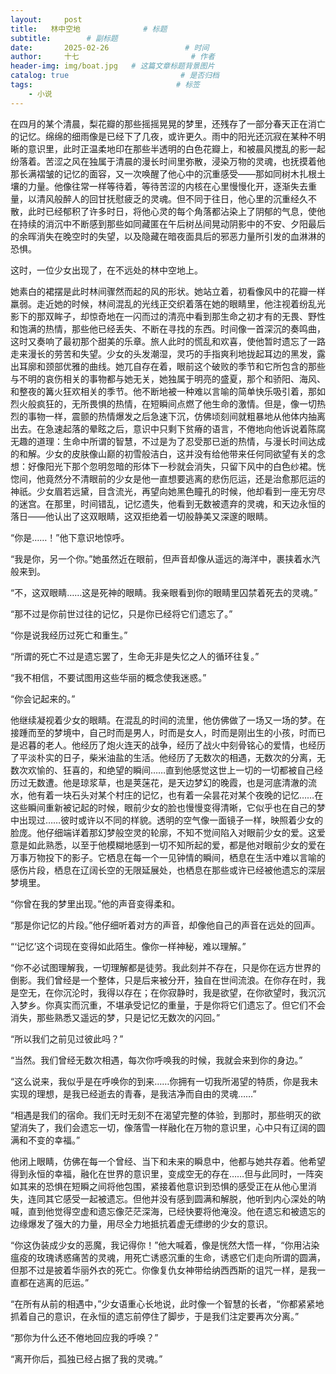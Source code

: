 ```yaml
---
layout:     post                       
title:   林中空地              # 标题
subtitle:        # 副标题
date:       2025-02-26                 # 时间
author:     十七                         # 作者
header-img: img/boat.jpg   # 这篇文章标题背景图片
catalog: true                         # 是否归档
tags:                                # 标签
    - 小说
---
```

在四月的某个清晨，梨花瓣的那些摇摇晃晃的梦里，还残存了一部分春天正在消亡的记忆。绵绵的细雨像是已经下了几夜，或许更久。雨中的阳光还沉寂在某种不明晰的意识里，此时正温柔地印在那些半透明的白色花瓣上，和被晨风搅乱的影一起纷落着。苦涩之风在独属于清晨的漫长时间里弥散，浸染万物的灵魂，也抚摸着他那长满褶皱的记忆的面容，又一次唤醒了他心中的沉重感受——那如同树木扎根土壤的力量。他像往常一样等待着，等待苦涩的内核在心里慢慢化开，逐渐失去重量，以清风般醉人的回甘抚慰疲乏的灵魂。但不同于往日，他心里的沉重经久不散，此时已经郁积了许多时日，将他心灵的每个角落都沾染上了阴郁的气息，使他在持续的消沉中不断感到那些如同藏匿在午后树丛间晃动阴影中的不安、夕阳最后的余晖消失在晚空时的失望，以及隐藏在暗夜面具后的邪恶力量所引发的血淋淋的恐惧。

这时，一位少女出现了，在不远处的林中空地上。

她素白的裙摆是此时林间骤然而起的风的形状。她站立着，初看像风中的花瓣一样羸弱。走近她的时候，林间混乱的光线正交织着落在她的眼睛里，他注视着纷乱光影下的那双眸子，却惊奇地在一闪而过的清亮中看到那生命之初才有的无畏、野性和饱满的热情，那些他已经丢失、不断在寻找的东西。时间像一首深沉的奏鸣曲，这时又奏响了最初那个甜美的乐章。旅人此时的慌乱和欢喜，使他暂时遗忘了一路走来漫长的劳苦和失望。少女的头发潮湿，灵巧的手指爽利地拢起耳边的黑发，露出耳廓和颈部优雅的曲线。她兀自存在着，眼前这个破败的季节和它所包含的那些与不明的哀伤相关的事物都与她无关，她独属于明亮的盛夏，那个和骄阳、海风、和整夜的篝火狂欢相关的季节。他不断地被一种难以言喻的简单快乐吸引着，那如烈火般疯狂的，无所畏惧的热情，在短瞬间点燃了他生命的激情。但是，像一切热烈的事物一样，震颤的热情爆发之后急速下沉，仿佛顷刻间就粗暴地从他体内抽离出去。在急速起落的晕眩之后，意识中只剩下贫瘠的语言，不倦地向他诉说着陈腐无趣的道理：生命中所谓的智慧，不过是为了忍受那已逝的热情，与漫长时间达成的和解。少女的皮肤像山巅的初雪般洁白，这并没有给他带来任何同欲望有关的念想：好像阳光下那个忽明忽暗的形体下一秒就会消失，只留下风中的白色纱裙。恍惚间，他竟然分不清眼前的少女是他一直想要逃离的悲伤厄运，还是治愈那厄运的神祇。少女眉若远黛，目含流光，再望向她黑色瞳孔的时候，他却看到一座无穷尽的迷宫。在那里，时间错乱，记忆遗失，他看到无数被遗弃的灵魂，和天边永恒的落日——他认出了这双眼睛，这双拒绝着一切般静美又深邃的眼睛。

“你是……！”他下意识地惊呼。

“我是你，另一个你。”她虽然近在眼前，但声音却像从遥远的海洋中，裹挟着水汽般来到。

“不，这双眼睛……这是死神的眼睛。我亲眼看到你的眼睛里囚禁着死去的灵魂。”

“那不过是你前世过往的记忆，只是你已经将它们遗忘了。”

“你是说我经历过死亡和重生。”

“所谓的死亡不过是遗忘罢了，生命无非是失忆之人的循环往复。”

“我不相信，不要试图用这些华丽的概念使我迷惑。”

“你会记起来的。”

他继续凝视着少女的眼睛。在混乱的时间的流里，他仿佛做了一场又一场的梦。在接踵而至的梦境中，自己时而是男人，时而是女人，时而是刚出生的小孩，时而已是迟暮的老人。他经历了炮火连天的战争，经历了战火中刻骨铭心的爱情，也经历了平淡朴实的日子，柴米油盐的生活。他经历了无数次的相遇，无数次的分离，无数次欢愉的、狂喜的，和绝望的瞬间……直到他感觉这世上一切的一切都被自己经历过无数遭。他是琼浆草，也是荚蒾花，是天边梦幻的晚霞，也是河底清澈的流水，他有着一块石头对某个村庄的记忆，也有着一朵昙花对某个夜晚的记忆……在这些瞬间重新被记起的时候，眼前少女的脸也慢慢变得清晰，它似乎也在自己的梦中出现过……彼时或许以不同的样貌。透明的空气像一面镜子一样，映照着少女的脸庞。他仔细端详着那幻梦般空灵的轮廓，不知不觉间陷入对眼前少女的爱。这爱意是如此熟悉，以至于他模糊地感到一切不知所起的爱，都是他对眼前少女的爱在万事万物投下的影子。它栖息在每一个一见钟情的瞬间，栖息在生活中难以言喻的感伤片段，栖息在辽阔长空的无限延展处，也栖息在那些或许已经被他遗忘的深层梦境里。

“你曾在我的梦里出现。”他的声音变得柔和。

“那是你记忆的片段。”他仔细听着对方的声音，却像他自己的声音在远处的回声。

“‘记忆’这个词现在变得如此陌生。像你一样神秘，难以理解。”

“你不必试图理解我，一切理解都是徒劳。我此刻并不存在，只是你在远方世界的倒影。我们曾经是一个整体，只是后来被分开，独自在世间流浪。在你存在时，我是空无，在你沉沦时，我得以存在；在你寂静时，我是欲望，在你欲望时，我沉沉入梦乡。你真实而沉重，不堪承受记忆的重量，于是你将它们遗忘了。但它们不会消失，那些熟悉又遥远的梦，只是记忆无数次的闪回。”

“所以我们之前见过彼此吗？”

“当然。我们曾经无数次相遇，每次你呼唤我的时候，我就会来到你的身边。”

“这么说来，我似乎是在呼唤你的到来……你拥有一切我所渴望的特质，你是我未实现的理想，是我已经逝去的青春，是我洁净而自由的灵魂……”

“相遇是我们的宿命。我们无时无刻不在渴望完整的体验，到那时，那些明灭的欲望消失了，我们会遗忘一切，像落雪一样融化在万物的意识里，心中只有辽阔的圆满和不变的幸福。”

他闭上眼睛，仿佛在每一个曾经、当下和未来的瞬息中，他都与她共存着。他希望得到永恒的幸福，融化在世界的意识里，变成空无的存在……但与此同时，一阵突如其来的恐惧在短瞬之间将他包围，紧接着他意识到恐惧的感受正在从他心里消失，连同其它感受一起被遗忘。但他并没有感到圆满和解脱，他听到内心深处的呐喊，直到他觉得空虚和遗忘像茫茫深海，已经快要将他淹没。他在遗忘和被遗忘的边缘爆发了强大的力量，用尽全力地抵抗着虚无缥缈的少女的意识。

“你这伪装成少女的恶魔，我记得你！”他大喊着，像是恍然大悟一样，“你用沾染瘟疫的玫瑰诱惑痛苦的灵魂，用死亡诱惑沉重的生命，诱惑它们走向所谓的圆满，但那不过是披着华丽外衣的死亡。你像复仇女神带给纳西西斯的诅咒一样，是我一直都在逃离的厄运。”

“在所有从前的相遇中，”少女语重心长地说，此时像一个智慧的长者，“你都紧紧地抓着自己的意识，在永恒的遗忘前停住了脚步，于是我们注定要再次分离。”

“那你为什么还不倦地回应我的呼唤？”

“离开你后，孤独已经占据了我的灵魂。”
